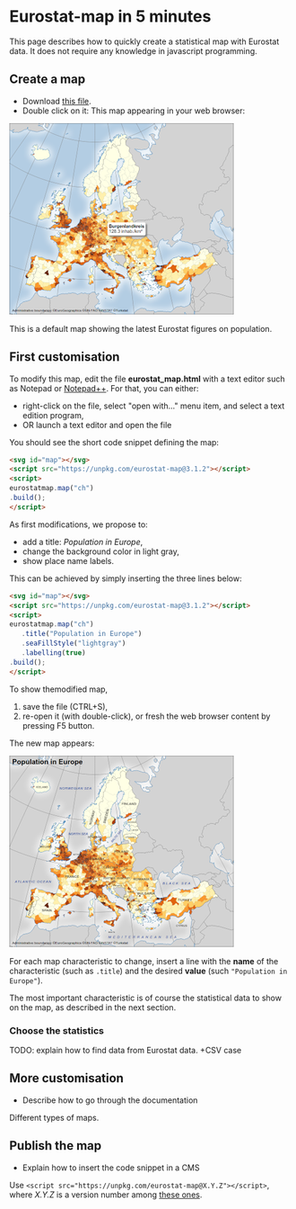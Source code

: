 # Eurostat-map in 5 minutes

This page describes how to quickly create a statistical map with Eurostat data. It does not require any knowledge in javascript programming.

## Create a map

- Download [this file](https://raw.githubusercontent.com/eurostat/eurostat-map.js/master/docs/tutos/quick/eurostat_map.html).
- Double click on it: This map appearing in your web browser:

![map 1](map1.png)

This is a default map showing the latest Eurostat figures on population.

## First customisation

To modify this map, edit the file **eurostat_map.html** with a text editor such as Notepad or [Notepad++](https://notepad-plus-plus.org/). For that, you can either:
   - right-click on the file, select "open with..." menu item, and select a text edition program,
   - OR launch a text editor and open the file

You should see the short code snippet defining the map:

```html
<svg id="map"></svg>
<script src="https://unpkg.com/eurostat-map@3.1.2"></script>
<script>
eurostatmap.map("ch")
.build();
</script>
``` 

As first modifications, we propose to:
- add a title: *Population in Europe*,
- change the background color in light gray,
- show place name labels.

This can be achieved by simply inserting the three lines below:

```html
<svg id="map"></svg>
<script src="https://unpkg.com/eurostat-map@3.1.2"></script>
<script>
eurostatmap.map("ch")
   .title("Population in Europe")
   .seaFillStyle("lightgray")
   .labelling(true)
.build();
</script>
```

To show themodified map,
1. save the file (CTRL+S),
2. re-open it (with double-click), or fresh the web browser content by pressing F5 button.

The new map appears:

![map 2](map2.png)

For each map characteristic to change, insert a line with the **name** of the characteristic (such as ```.title```) and the desired **value** (such ```"Population in Europe"```).

The most important characteristic is of course the statistical data to show on the map, as described in the next section.

### Choose the statistics

TODO: explain how to find data from Eurostat data. +CSV case



## More customisation

- Describe how to go through the documentation

Different types of maps.

## Publish the map
- Explain how to insert the code snippet in a CMS


Use ``<script src="https://unpkg.com/eurostat-map@X.Y.Z"></script>``, where *X.Y.Z* is a version number among [these ones](https://www.npmjs.com/package/eurostat-map?activeTab=versions).
